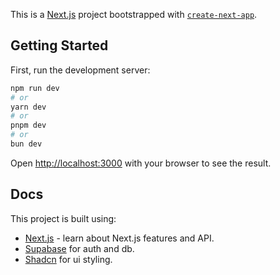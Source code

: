 This is a [Next.js](https://nextjs.org) project bootstrapped with [`create-next-app`](https://nextjs.org/docs/app/api-reference/cli/create-next-app).

## Getting Started

First, run the development server:

```bash
npm run dev
# or
yarn dev
# or
pnpm dev
# or
bun dev
```

Open [http://localhost:3000](http://localhost:3000) with your browser to see the result.

## Docs

This project is built using:

- [Next.js](https://nextjs.org/docs) - learn about Next.js features and API.
- [Supabase](https://supabase.com/) for auth and db.
- [Shadcn](https://ui.shadcn.com/) for ui styling.

